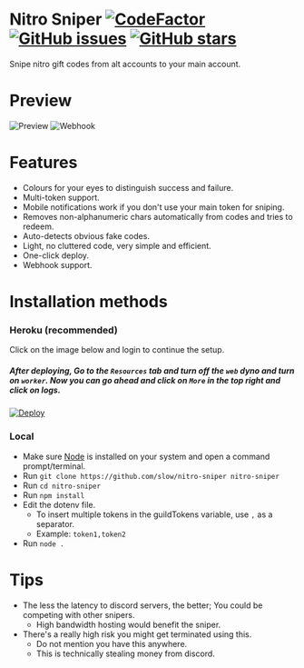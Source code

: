 # Nitro Sniper [![CodeFactor](https://www.codefactor.io/repository/github/slow/nitro-sniper/badge)](https://www.codefactor.io/repository/github/slow/nitro-sniper) [![GitHub issues](https://img.shields.io/github/issues/slow/nitro-sniper?style=flat)](https://github.com/slow/nitro-sniper/issues) [![GitHub stars](https://img.shields.io/github/stars/slow/nitro-sniper?style=flat)](https://github.com/slow/nitro-sniper/stargazers)
Snipe nitro gift codes from alt accounts to your main account.

# Preview 
![Preview](https://i.imgur.com/PU3QaZc.png)
![Webhook](https://i.imgur.com/R9TQZ0k.png)

# Features
- Colours for your eyes to distinguish success and failure.
- Multi-token support.
- Mobile notifications work if you don't use your main token for sniping.
- Removes non-alphanumeric chars automatically from codes and tries to redeem.
- Auto-detects obvious fake codes.
- Light, no cluttered code, very simple and efficient.
- One-click deploy.
- Webhook support.

# Installation methods
### __Heroku (recommended)__
Click on the image below and login to continue the setup. 

##### After deploying, Go to the `Resources` tab and turn off the `web` dyno and turn on `worker`. Now you can go ahead and click on `More` in the top right and click on logs.

[![Deploy](https://www.herokucdn.com/deploy/button.svg)](https://heroku.com/deploy?template=https://github.com/slow/nitro-sniper/tree/main)  

### __Local__
- Make sure [Node](https://nodejs.org/en/) is installed on your system and open a command prompt/terminal.
- Run `git clone https://github.com/slow/nitro-sniper nitro-sniper`
- Run `cd nitro-sniper`
- Run `npm install`
- Edit the dotenv file. <br>
    - To insert multiple tokens in the guildTokens variable, use `,` as a separator.<br>
    - Example: `token1,token2`
- Run `node .`

# Tips
- The less the latency to discord servers, the better; You could be competing with other snipers. <br>
    - High bandwidth hosting would benefit the sniper.
- There's a really high risk you might get terminated using this. <br>
    - Do not mention you have this anywhere. <br>
    - This is technically stealing money from discord.
